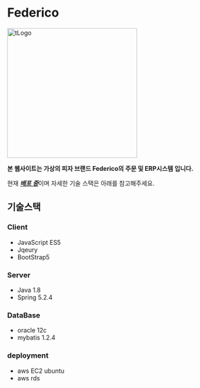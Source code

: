 # Federico
<img width="300" alt="tLogo" src="https://user-images.githubusercontent.com/89294603/153532130-58b9d189-0181-42f1-bdd8-1f733b99439a.png">

**본 웹사이트는 가상의 피자 브랜드 Federico의 주문 및 ERP시스템 입니다.**

현재 [**_배포 중_**](http://54.180.17.0:8080/federico)이며 자세한 기술 스택은 아래를 참고해주세요.  




## 기술스택

### Client
* JavaScript ES5
* Jqeury 
* BootStrap5

### Server
* Java 1.8
* Spring 5.2.4

### DataBase
* oracle 12c
* mybatis 1.2.4

### deployment
* aws EC2 ubuntu
* aws rds
